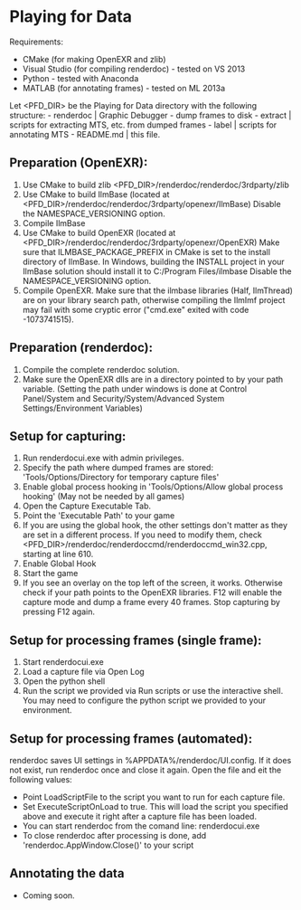 Playing for Data
===============================================================================

Requirements:
- CMake (for making OpenEXR and zlib)
- Visual Studio (for compiling renderdoc) - tested on VS 2013
- Python - tested with Anaconda
- MATLAB (for annotating frames) - tested on ML 2013a


Let <PFD_DIR> be the Playing for Data directory with the following structure:
	- renderdoc  | Graphic Debugger - dump frames to disk
	- extract    | scripts for extracting MTS, etc. from dumped frames
	- label      | scripts for annotating MTS
	- README.md  | this file.


Preparation (OpenEXR):
-------------------------------------------------------------------------------
1. Use CMake to build zlib <PFD_DIR>/renderdoc/renderdoc/3rdparty/zlib
2. Use CMake to build IlmBase (located at <PFD_DIR>/renderdoc/renderdoc/3rdparty/openexr/IlmBase)
   Disable the NAMESPACE_VERSIONING option.
3. Compile IlmBase
4. Use CMake to build OpenEXR (located at <PFD_DIR>/renderdoc/renderdoc/3rdparty/openexr/OpenEXR)
   Make sure that ILMBASE_PACKAGE_PREFIX in CMake is set to the install directory of IlmBase. 
   In Windows, building the INSTALL project in your IlmBase solution should install it to C:/Program Files/ilmbase
   Disable the NAMESPACE_VERSIONING option.
5. Compile OpenEXR. Make sure that the ilmbase libraries (Half, IlmThread) are on your library search path, 
   otherwise compiling the IlmImf project may fail with some cryptic error ("cmd.exe" exited with code -1073741515).


Preparation (renderdoc):
-------------------------------------------------------------------------------
1. Compile the complete renderdoc solution.
2. Make sure the OpenEXR dlls are in a directory pointed to by your path variable.
   (Setting the path under windows is done at
    Control Panel/System and Security/System/Advanced System Settings/Environment Variables)



Setup for capturing:
-------------------------------------------------------------------------------
1. Run renderdocui.exe with admin privileges.
2. Specify the path where dumped frames are stored: 'Tools/Options/Directory for temporary capture files'
3. Enable global process hooking in 'Tools/Options/Allow global process hooking' (May not be needed by all games)
4. Open the Capture Executable Tab.
5. Point the 'Executable Path' to your game
6. If you are using the global hook, the other settings don't matter as they are set in a different process.
   If you need to modify them, check <PFD_DIR>/renderdoc/renderdoccmd/renderdoccmd_win32.cpp, starting at line 610.
7. Enable Global Hook
8. Start the game
9. If you see an overlay on the top left of the screen, it works. Otherwise check if your path points to the OpenEXR libraries.
   F12 will enable the capture mode and dump a frame every 40 frames. Stop capturing by pressing F12 again.


Setup for processing frames (single frame):
-------------------------------------------------------------------------------
1. Start renderdocui.exe
2. Load a capture file via Open Log
3. Open the python shell
4. Run the script we provided via Run scripts or use the interactive shell.
   You may need to configure the python script we provided to your environment.


Setup for processing frames (automated):
-------------------------------------------------------------------------------
renderdoc saves UI settings in %APPDATA%/renderdoc/UI.config. 
If it does not exist, run renderdoc once and close it again.
Open the file and eit the following values:
- Point LoadScriptFile to the script you want to run for each capture file.
- Set ExecuteScriptOnLoad to true. This will load the script you specified above
  and execute it right after a capture file has been loaded.
- You can start renderdoc from the comand line: renderdocui.exe <path to capture file>
- To close renderdoc after processing is done, add 'renderdoc.AppWindow.Close()' to your script


Annotating the data
-------------------------------------------------------------------------------
- Coming soon.
